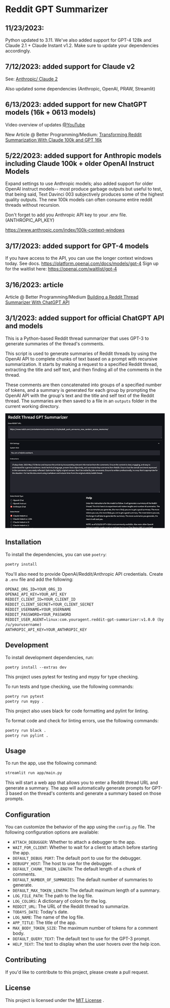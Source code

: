 # Reddit GPT Summarizer

## 11/23/2023:

Python updated to 3.11. We've also added support for GPT-4 128k and Claude 2.1 + Claude Instant v1.2. Make sure to update your dependencies accordingly.

## 7/12/2023: added support for Claude v2

See: [Anthropic/ Claude 2](https://www.anthropic.com/index/claude-2)

Also updated some dependencies (Anthropic, OpenAI, PRAW, Streamlit)

## 6/13/2023: added support for new ChatGPT models (16k + 0613 models)

Video overview of updates [@YouTube](https://youtu.be/fPq6wSADgMQ)

New Article @ Better Programming/Medium: [Transforming Reddit Summarization With Claude 100k and GPT 16k](https://betterprogramming.pub/transforming-reddit-summarization-with-claude-100k-and-gpt-16k-4e2592d850cf)

## 5/22/2023: added support for Anthropic models including Claude 100k + older OpenAI Instruct Models

Expand settings to use Anthropic models; also added support for older OpenAI instruct models-- most produce garbage outputs but useful to test, that being said, Text Davinci 003 subjectively produces some of the highest quality outputs. The new 100k models can often consume entire reddit threads without recursion.

Don't forget to add you Anthropic API key to your .env file. (ANTHROPIC_API_KEY)

https://www.anthropic.com/index/100k-context-windows

## 3/17/2023: added support for GPT-4 models

If you have access to the API, you can use the longer context windows today. See docs.
https://platform.openai.com/docs/models/gpt-4
Sign up for the waitlist here: https://openai.com/waitlist/gpt-4

## 3/16/2023: article

Article @ Better Programming/Medium [Building a Reddit Thread Summarizer With ChatGPT API](https://medium.com/better-programming/building-a-reddit-thread-summarizer-with-chatgpt-api-5b0dcd50b88e)

## 3/1/2023: added support for official ChatGPT API and models

This is a Python-based Reddit thread summarizer that uses GPT-3 to generate summaries of the thread's comments.

This script is used to generate summaries of Reddit threads by using the OpenAI API to complete chunks of text based on a prompt with recursive summarization. It starts by making a request to a specified Reddit thread, extracting the title and self text, and then finding all of the comments in the thread.

These comments are then concatenated into groups of a specified number of tokens, and a summary is generated for each group by prompting the OpenAI API with the group's text and the title and self text of the Reddit thread. The summaries are then saved to a file in an `outputs` folder in the current working directory.

![Reddit GPT Summarizer](settings.png?raw=true)

## Installation

To install the dependencies, you can use `poetry`:

```sh
poetry install
```

You'll also need to provide OpenAI/Reddit/Anthropic API credentials. Create a `.env` file and add the following:

```env
OPENAI_ORG_ID=YOUR_ORG_ID
OPENAI_API_KEY=YOUR_API_KEY
REDDIT_CLIENT_ID=YOUR_CLIENT_ID
REDDIT_CLIENT_SECRET=YOUR_CLIENT_SECRET
REDDIT_USERNAME=YOUR_USERNAME
REDDIT_PASSWORD=YOUR_PASSWORD
REDDIT_USER_AGENT=linux:com.youragent.reddit-gpt-summarizer:v1.0.0 (by /u/yourusername)
ANTHROPIC_API_KEY=YOUR_ANTHROPIC_KEY
```

## Development

To install development dependencies, run:

```
poetry install --extras dev
```

This project uses pytest for testing and mypy for type checking.

To run tests and type checking, use the following commands:

```
poetry run pytest
poetry run mypy .
```

This project also uses black for code formatting and pylint for linting.

To format code and check for linting errors, use the following commands:

```
poetry run black .
poetry run pylint .
```

## Usage

To run the app, use the following command:

```sh
streamlit run app/main.py
```

This will start a web app that allows you to enter a Reddit thread URL and generate a summary. The app will automatically generate prompts for GPT-3 based on the thread's contents and generate a summary based on those prompts.

## Configuration

You can customize the behavior of the app using the `config.py` file. The following configuration options are available:

- `ATTACH_DEBUGGER`: Whether to attach a debugger to the app.
- `WAIT_FOR_CLIENT`: Whether to wait for a client to attach before starting the app.
- `DEFAULT_DEBUG_PORT`: The default port to use for the debugger.
- `DEBUGPY_HOST`: The host to use for the debugger.
- `DEFAULT_CHUNK_TOKEN_LENGTH`: The default length of a chunk of comments.
- `DEFAULT_NUMBER_OF_SUMMARIES`: The default number of summaries to generate.
- `DEFAULT_MAX_TOKEN_LENGTH`: The default maximum length of a summary.
- `LOG_FILE_PATH`: The path to the log file.
- `LOG_COLORS`: A dictionary of colors for the log.
- `REDDIT_URL`: The URL of the Reddit thread to summarize.
- `TODAYS_DATE`: Today's date.
- `LOG_NAME`: The name of the log file.
- `APP_TITLE`: The title of the app.
- `MAX_BODY_TOKEN_SIZE`: The maximum number of tokens for a comment body.
- `DEFAULT_QUERY_TEXT`: The default text to use for the GPT-3 prompt.
- `HELP_TEXT`: The text to display when the user hovers over the help icon.

## Contributing

If you'd like to contribute to this project, please create a pull request.

## License

This project is licensed under the [MIT License](https://opensource.org/licenses/MIT) .
